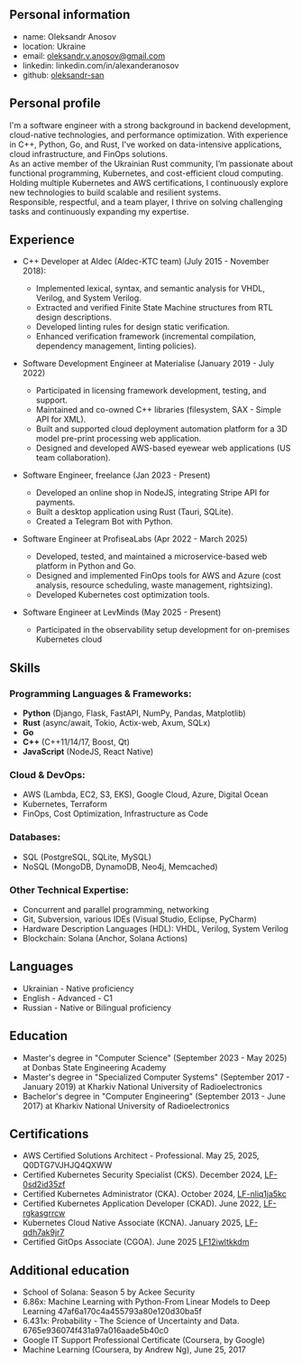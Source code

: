 ## Personal information
- name: Oleksandr Anosov
- location: Ukraine
- email: oleksandr.v.anosov@gmail.com
- linkedin: linkedin.com/in/alexanderanosov
- github: [oleksandr-san](https://github.com/oleksandr-san)

## Personal profile
I'm a software engineer with a strong background in backend development, cloud-native technologies, and performance optimization.
With experience in C++, Python, Go, and Rust, I've worked on data-intensive applications, cloud infrastructure, and FinOps solutions.</br>
As an active member of the Ukrainian Rust community, I’m passionate about functional programming, Kubernetes, and cost-efficient cloud computing.
Holding multiple Kubernetes and AWS certifications, I continuously explore new technologies to build scalable and resilient systems.</br>
Responsible, respectful, and a team player, I thrive on solving challenging tasks and continuously expanding my expertise.

## Experience
- C++ Developer at Aldec (Aldec-KTC team) (July 2015 - November 2018):
  - Implemented lexical, syntax, and semantic analysis for VHDL, Verilog, and System Verilog.
  - Extracted and verified Finite State Machine structures from RTL design descriptions.
  - Developed linting rules for design static verification.
  - Enhanced verification framework (incremental compilation, dependency management, linting policies).

- Software Development Engineer at Materialise (January 2019 - July 2022)
  - Participated in licensing framework development, testing, and support.
  - Maintained and co-owned C++ libraries (filesystem, SAX - Simple API for XML).
  - Built and supported cloud deployment automation platform for a 3D model pre-print processing web application.
  - Designed and developed AWS-based eyewear web applications (US team collaboration).

- Software Engineer, freelance (Jan 2023 - Present)
  - Developed an online shop in NodeJS, integrating Stripe API for payments.
  - Built a desktop application using Rust (Tauri, SQLite).
  - Created a Telegram Bot with Python.

- Software Engineer at ProfiseaLabs (Apr 2022 - March 2025)
  - Developed, tested, and maintained a microservice-based web platform in Python and Go.
  - Designed and implemented FinOps tools for AWS and Azure (cost analysis, resource scheduling, waste management, rightsizing).
  - Developed Kubernetes cost optimization tools.
 
- Software Engineer at LevMinds (May 2025 - Present)
  - Participated in the observability setup development for on-premises Kubernetes cloud
   
## Skills

### Programming Languages & Frameworks:
- **Python** (Django, Flask, FastAPI, NumPy, Pandas, Matplotlib)
- **Rust** (async/await, Tokio, Actix-web, Axum, SQLx)
- **Go**
- **C++** (C++11/14/17, Boost, Qt)
- **JavaScript** (NodeJS, React Native)

### Cloud & DevOps:
- AWS (Lambda, EC2, S3, EKS), Google Cloud, Azure, Digital Ocean
- Kubernetes, Terraform
- FinOps, Cost Optimization, Infrastructure as Code

### Databases:
- SQL (PostgreSQL, SQLite, MySQL)
- NoSQL (MongoDB, DynamoDB, Neo4j, Memcached)

### Other Technical Expertise:
- Concurrent and parallel programming, networking
- Git, Subversion, various IDEs (Visual Studio, Eclipse, PyCharm)
- Hardware Description Languages (HDL): VHDL, Verilog, System Verilog
- Blockchain: Solana (Anchor, Solana Actions)

## Languages
- Ukrainian - Native proficiency
- English - Advanced - C1
- Russian - Native or Bilingual proficiency

## Education
- Master's degree in "Computer Science" (September 2023 - May 2025) at Donbas State Engineering Academy
- Master's degree in "Specialized Computer Systems" (September 2017 - January 2019) at Kharkiv National University of Radioelectronics
- Bachelor's degree in "Computer Engineering" (September 2013 - June 2017) at Kharkiv National University of Radioelectronics

## Certifications
- AWS Certified Solutions Architect - Professional. May 25, 2025, Q0DTG7VJHJQ4QXWW
- Certified Kubernetes Security Specialist (CKS). December 2024, [LF-0sd2id35zf](https://ti-user-certificates.s3.amazonaws.com/e0df7fbf-a057-42af-8a1f-590912be5460/cd7357af-aa18-4988-aab6-752156ad2293-oleksandr-anosov-1f32efc7-344f-4b95-870f-995b50e19533-certificate.pdf)
- Certified Kubernetes Administrator (CKA). October 2024, [LF-nliq1ja5kc](https://ti-user-certificates.s3.amazonaws.com/e0df7fbf-a057-42af-8a1f-590912be5460/cd7357af-aa18-4988-aab6-752156ad2293-oleksandr-anosov-2d9c0553-f255-4561-9300-4951593ad038-certificate.pdf)
- Certified Kubernetes Application Developer (CKAD). June 2022, [LF-rgkasgrrcw](https://ti-user-certificates.s3.amazonaws.com/e0df7fbf-a057-42af-8a1f-590912be5460/cd7357af-aa18-4988-aab6-752156ad2293-oleksandr-anosov-f1f493f6-c70b-482c-8a69-dd322ac3ce4e-certificate.pdf)
- Kubernetes Cloud Native Associate (KCNA). January 2025, [LF-qdh7ak9jr7](https://ti-user-certificates.s3.amazonaws.com/e0df7fbf-a057-42af-8a1f-590912be5460/cd7357af-aa18-4988-aab6-752156ad2293-oleksandr-anosov-4b2f8902-2bc6-4f4f-9e61-2a8d9d9bbd8e-certificate.pdf)
- Certified GitOps Associate (CGOA). June 2025 [LF12iwltkkdm](https://ti-user-certificates.s3.amazonaws.com/e0df7fbf-a057-42af-8a1f-590912be5460/cd7357af-aa18-4988-aab6-752156ad2293-oleksandr-anosov-33ce8ad3-3f97-4f31-be1a-9e0970b20149-certificate.pdf)

## Additional education
- School of Solana: Season 5 by Ackee Security
- 6.86x: Machine Learning with Python-From Linear Models to Deep Learning 47af6a170c4a455793a80e120d30ba5f
- 6.431x: Probability - The Science of Uncertainty and Data. 6765e936074f431a97a016aade5b40c0
- Google IT Support Professional Certificate (Coursera, by Google)
- Machine Learning (Coursera, by Andrew Ng), June 25, 2017
